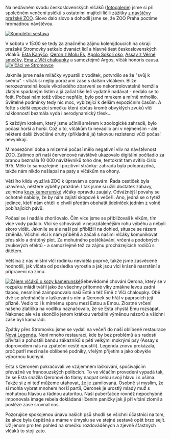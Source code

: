 <!-- dcterms:identifier = riderweblog#177 -->
<!-- dcterms:title = S vlčáky za vlky -->
<!-- dcterms:abstract = Hromadná výprava vlčáčí smečky za příbuznými do ZOO -->
<!-- np9:categoryId = 3 -->
<!-- x4w:category = Vlci -->
<!-- np9:authorId = 1 -->
<!-- np9:authorEmail = michal.valasek@altairis.cz -->
<!-- dcterms:creator = Michal Altair Valášek -->
<!-- dcterms:created = 2004-10-18T03:12:53.057+02:00 -->
<!-- dcterms:date = 2004-10-18T03:12:53.057+02:00 -->

Na nedávném svodu československých vlčáků ([fotogalerie](http://gallery.rider.cz/esta/20041002_svod_csv/default.xhtml)) jsme si při společném venčení psíčků s ostatními majiteli líčili zážitky [z návštěvy pražské ZOO](http://weblog.bestijka.cz/ShowRecord.aspx?day=20040705#152224). Slovo dalo slovo a dohodli jsme se, že ZOO Praha poctíme hromadnou návštěvou.

[![Kompletní sestava](http://gallery.rider.cz/esta/20041017_s_vlcaky_za_vlky/20041016-154540-0000.jpg?w=400&h=232)](http://gallery.rider.cz/esta/20041017_s_vlcaky_za_vlky/20041016-154540-0000.jpg.xhtml)

V sobotu v 15:00 se tedy za značného zájmu kolemjdoucích na okraji pražské Stromovky setkalo dvanáct lidí a hlavně šest československých vlčáků: [Esta Kanýčo](http://www.cswolfdog.cz/database/pes.asp?id=5479), [Qeron z Molu Es](http://www.cswolfdog.cz/database/pes.asp?id=5252), [Apolo Sokolí oko](http://www.cswolfdog.cz/database/pes.asp?id=5546), [Assay z Věrné smečky](http://www.cswolfdog.cz/database/pes.asp?id=5619), [Ema z Vlčí chaloupky](http://www.cswolfdog.cz/database/pes.asp?id=5542) a samozřejmě Argos, vlčák honoris causa.
[![Vlčáci ve Stromovce](http://gallery.rider.cz/esta/20041017_s_vlcaky_za_vlky/20041016-152524-0000.jpg?w=300&h=400)](http://gallery.rider.cz/esta/20041017_s_vlcaky_za_vlky/20041016-152524-0000.jpg.xhtml) 

Jakmile jsme naše miláčky vypustili z vodítek, potvrdilo se že "svůj k svému" - vlčák si nejlíp porozumí zase s dalším vlčákem. Blíže nerozeznatelná koule vlkošedého zbarvení se nekontrolovatelně hemžila zlatým spadaným listím a já začal tiše leč vydatně nadávat - nedalo se to fotit. Počasí nám totiž vůbec nepřálo, bylo pod mrakem a mírně mrholilo. Světelné podmínky tedy nic moc, vybízející k delším expozičním časům. A foťte s delší expozicí smečku která občas kromě obvyklých zvuků vlčí náklonnosti bezmála vydá i aerodynamický třesk...

S každým krokem, který jsme učinili směrem k zoologické zahradě, bylo počasí horší a horší. Což o to, vlčákům to nevadilo ani v nejmenším - ale některé další živočišné druhy (příkladně já) takovou rezistencí vůči počasí nevynikají.

Mimosezónní doba a mizerné počasí mělo negativní vliv na návštěvnost ZOO. Zatímco při naší červencové návštěvě ukazovalo digitální počítadlo za branou bezmála 10 000 návštěvníků toho dne, tentokrát tam svítilo číslo 975. Mělo to samozřejmě i pozitivní stránky: zahrada byla poloprázdná, takže nám nikdo nešlapal na paty a vlčákům na ohony.

Většího klidu využívá ZOO k úpravám a opravám. Řada cestiček byla uzavřená, některé výběhy prázdné. I tak jsme si užili dostatek zábavy, zejména [kozy kamerunské](http://gallery.rider.cz/esta/20041017_s_vlcaky_za_vlky/20041016-171448-0000.jpg.xhtml) vlčáky opravdu zaujaly. Odvážnější povahy se ochotně nabídly, že by nám zajistí skopové k večeři. Ano, jedná se o tytéž jedince, kteří nám chtěli o chvíli předtím obohatit jídelníček jedním z volně pobíhajících pávů.

Počasí se i nadále zhoršovalo. Čím více jsme se přibližovali k vlkům, tím více vody padalo. Vlci se schovávali v nejvzdálenějším rohu výběhu a nebyli skoro vidět. Jakmile se ale naši psi přiblížili na dohled, situace se rázem změnila. Všichni vlci k nám přiběhli a začali s našimi vlčáky komunikovat přes sklo a drátěný plot. Za mohutného poštěkávání, vrčení a podobných zvukových efektů - a samozřejmě též za zájmu procházejících rodičů s dítětem.

Většina z nás místní vlčí rodinku neviděla poprvé, takže jsme zasvěceně hodnotili, jak vlčata od posledka vyrostla a jak jsou vlci krásně nasrstění a připravení na zimu.

[![Zájem vlčáků o kozy kamerunské](http://gallery.rider.cz/esta/20041017_s_vlcaky_za_vlky/20041016-171448-0000.jpg?w=161&h=200)](http://gallery.rider.cz/esta/20041017_s_vlcaky_za_vlky/20041016-171448-0000.jpg.xhtml)Sebevědomé chování Qerona, který se v rozpuku mládí tvářil jako že všechny přítomné vlky zmákne levou zadní tlapou, nesmírně zaimponovalo naší Estě a též Emě z Vlčí chaloupky. Obě dvě se předháněly v laškování s ním a Qeronek se hřál v paprscích její přízně. Vedlo to i k mírnému sporu mezi Estou a Emou. Zlostné vrčení našeho zlatíčka na vodítku naznačovalo, že se Esta chystá Emu rozsápat. Nakonec ale vše skončilo jenom krátkou verbální výměnou názorů a všichni zase byli kamarádi.

Zpátky přes Stromovku jsme se vydali na večeři do naší oblíbené restaurace [Nová Legenda](http://novalegenda.webzdarma.cz/). Není mnoho restaurací, kde by bez problémů a s radostí přivítali a pohostili bandu zákazníků s pěti velkými mokrými psy (Assay s doprovodem nás na zpáteční cestě opustili). Legenda znovu prokázala, proč patří mezi naše oblíbené podniky, vřelým přijetím a jako obvykle výbornou kuchyní.

Esta s Qeronem pokračovali ve vzájemném laškování, spočívajícím převážně ve francouzských polibcích. To ve vlčáčím provedení vypadá tak, že se Esta snažila Qeronovi do tlamy nacpat celou svoji hlavu i s ušima. Takže si z ní teď můžeme utahovat, že je zamilovaná. Osobně si myslím, že si mohla vybrat mnohem horší partii, Qeronek je urostlý mladý muž s mohutnou hlavou a řádnou autoritou. Naší puberťačce rovněž nepochybně imponovala image rebela dokládaná líčením paničky jak jí při vítání zlomil a posléze zase srovnal nos.

Pozorujíce spokojenou únavu našich psů shodli se všichni účastníci na tom, že akce byla úspěšná a máme v úmyslu se ve stejné sestavě opět brzo sejít. Už jenom pro ten pohled na smečku rozdováděných a zjevně šťastných vlčáků to stojí zato.